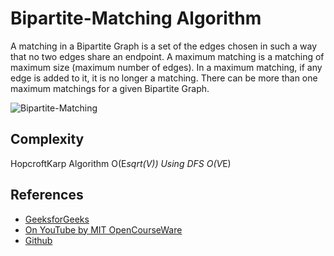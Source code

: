 ﻿# Bipartite-Matching Algorithm

A matching in a Bipartite Graph is a set of the edges chosen in such a way that no two edges share an endpoint. A maximum matching is a matching of maximum size (maximum number of edges). In a maximum matching, if any edge is added to it, it is no longer a matching. There can be more than one maximum matchings for a given Bipartite Graph.

![Bipartite-Matching](https://www.geeksforgeeks.org/wp-content/uploads/maximum_matching1.png)

## Complexity
HopcroftKarp Algorithm O(E*sqrt(V))
Using DFS O(V*E)

## References

- [GeeksforGeeks](https://www.geeksforgeeks.org/maximum-bipartite-matching/)
- [On YouTube by MIT OpenCourseWare](https://www.youtube.com/watch?v=HZLKDC9OSaQ)
- [Github](https://github.com/mikolalysenko/bipartite-matching/blob/master/match.js)
